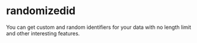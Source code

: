 # randomizedid
You can get custom and random identifiers for your data with no length limit and other interesting features.
